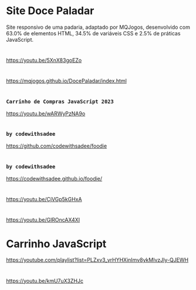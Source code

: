 # Site Doce Paladar
Site responsivo de uma padaria, adaptado por MQJogos,
desenvolvido com 63.0% de elementos HTML, 34.5% de variáveis CSS e 
2.5% de práticas JavaScript.
#
https://youtu.be/5XnX83goEZo
#
https://mqjogos.github.io/DocePaladar/index.html
#
#
### `Carrinho de Compras JavaScript 2023`
https://youtu.be/wARWyPzNA9o
#
#
### `by codewithsadee`
https://github.com/codewithsadee/foodie
#
### `by codewithsadee`
https://codewithsadee.github.io/foodie/
#

https://youtu.be/CjVGp5kGHxA

#

https://youtu.be/GlROncAX4XI
#
# Carrinho JavaScript
https://youtube.com/playlist?list=PLZxv3_yrHYHXinImv8ykMlvzJly-QJEWH
#
https://youtu.be/kmU7uX3ZHJc
#
